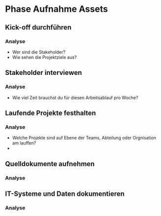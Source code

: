 # Phase Aufnahme Assets

## Kick-off durchführen

### Analyse

* Wer sind die Stakeholder?
* Wie sehen die Projektziele aus?

## Stakeholder interviewen

### Analyse

* Wie viel Zeit brauchst du für diesen Arbeitsablauf  pro Woche?


## Laufende Projekte festhalten

### Analyse

* Welche Projekte sind auf Ebene der Teams, Abteilung oder Orgnisation am lauffen?
* 

## Quelldokumente aufnehmen

### Analyse


## IT-Systeme und Daten dokumentieren

### Analyse


